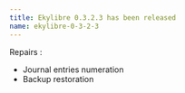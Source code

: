 ```yaml
---
title: Ekylibre 0.3.2.3 has been released
name: ekylibre-0-3-2-3
---
```

Repairs :

  - Journal entries numeration
  - Backup restoration

